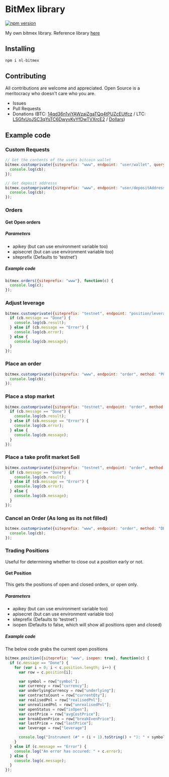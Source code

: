 # BitMex library

[![npm version](https://badge.fury.io/js/nl-bitmex.svg)](https://badge.fury.io/js/nl-bitnex)

My own bitmex library. Reference library [here](https://github.com/BitMEX/api-connectors/blob/master/official-http/node-request/index.js)

## Installing

```bash
npm i nl-bitmex
```


## Contributing

All contributions are welcome and appreciated. Open Source is a meritocracy who doesn't care who you are.

* Issues
* Pull Requests
* Donations (BTC: [14qd36n1viYAWzajZgaTQq4tPUZcEUtfcz](http://blockr.io/address/info/14qd36n1viYAWzajZgaTQq4tPUZcEUtfcz) / LTC: [LSGfxUoJSC3qYsTC6DwyvKvYfDwTVXrcE2](http://ltc.blockr.io/address/info/LSGfxUoJSC3qYsTC6DwyvKvYfDwTVXrcE2) / [Dollars](https://donate.nolim1t.co))

## Example code

### Custom Requests

```javascript
// Get the contents of the users bitcoin wallet
bitmex.customprivate({siteprefix: "www", endpoint: "user/wallet", querystring: "currency=XBt", apikey: "r", apisecret: ""}, (cb) => {
  console.log(cb);
});

// Get deposit addresss
bitmex.customprivate({siteprefix: "www", endpoint: "user/depositAddress", apikey: "", apisecret: ""}, (cb) => {
  console.log(cb);
});
```

### Orders

#### Get Open orders

##### Parameters

* apikey (but can use environment variable too)
* apisecret (but can use environment variable too)
* siteprefix (Defaults to 'testnet')

##### Example code

```javascript
bitmex.orders({siteprefix: "www"}, function(c) {
  console.log(c);
});
```

### Adjust leverage

```javascript
bitmex.customprivate({siteprefix: "testnet", endpoint: "position/leverage", method: "POST", symbol: "ETHM17", leverage: 50,  apikey: "", apisecret: ""}, (cb) => {
  if (cb.message == "Done") {
    console.log(cb.result);
  } else if (cb.message == "Error") {
    console.log(cb.error);
  } else {
    console.log(cb.message);
  }
});
```

### Place an order

```javascript
bitmex.customprivate({siteprefix: "www", endpoint: "order", method: "POST", symbol: "XBTUSD", orderQty: 1, apikey: "", apisecret: ""}, (cb) => {
  console.log(cb);
});
```

### Place a stop market

```javascript
bitmex.customprivate({siteprefix: "testnet", endpoint: "order", method: "POST", symbol: "ETHM17", orderQty: -5, ordType: "Stop", stopPx: "0.141", side: "Sell",  apikey: "", apisecret: ""}, (cb) => {
  if (cb.message == "Done") {
    console.log(cb.result);
  } else if (cb.message == "Error") {
    console.log(cb.error);
  } else {
    console.log(cb.message);
  }
});
```

### Place a take profit market Sell

```javascript
bitmex.customprivate({siteprefix: "testnet", endpoint: "order", method: "POST", symbol: "ETHM17", orderQty: -5, ordType: "MarketIfTouched", stopPx: "0.145", side: "Sell",  apikey: "", apisecret: ""}, (cb) => {
  if (cb.message == "Done") {
    console.log(cb.result);
  } else if (cb.message == "Error") {
    console.log(cb.error);
  } else {
    console.log(cb.message);
  }
});
```
### Cancel an Order (As long as its not filled)

```javascript
bitmex.customprivate({siteprefix: "www", endpoint: "order", method: "DELETE", querystring: "orderID=THEORDERID", apikey: "", apisecret: ""}, (cb) => {
  console.log(cb);
});
```

### Trading Positions

Useful for determining whether to close out a position early or not.

#### Get Position

This gets the positions of open and closed orders, or open only.

##### Parameters

* apikey (but can use environment variable too)
* apisecret (but can use environment variable too)
* siteprefix (Defaults to 'testnet')
* isopen (Defaults to false, which will show all positions open and closed)

##### Example code

The below code grabs the current open positions

```javascript
bitmex.position({siteprefix: "www", isopen: true}, function(c) {
  if (c.message == "Done") {
    for (var i = 0; i < c.position.length; i++) {
      var row = c.position[i];

      var symbol = row["symbol"];
      var currency = row["currency"];
      var underlyingCurrency = row["underlying"];
      var contractsCount = row["currentQty"];
      var realisedPnl = row["realisedPnl"];
      var unrealisedPnl = row["unrealisedPnl"];
      var openStatus = row["isOpen"];
      var costPrice = row["avgCostPrice"];
      var breakEvenPrice = row["breakEvenPrice"];
      var lastPrice = row["lastPrice"];
      var leverage = row["leverage"]

      console.log("Instrument (#" + (i + 1).toString() + "): " + symbol + " (" + underlyingCurrency + " bought with " + currency + ") QTY=" + contractsCount.toString() + " Open=" + openStatus.toString() + " bought at=" + costPrice.toString() + " currently: " + lastPrice.toString() + " (P/L: Realised: " + (realisedPnl / 100000).toString() + " mBTC Unrealised: " + (unrealisedPnl / 100000).toString() + " mBTC)");
    }
  } else if (c.message == "Error") {
    console.log("An error has occured: " + c.error);
  } else {
    console.log(c.message);
  }
});
```
